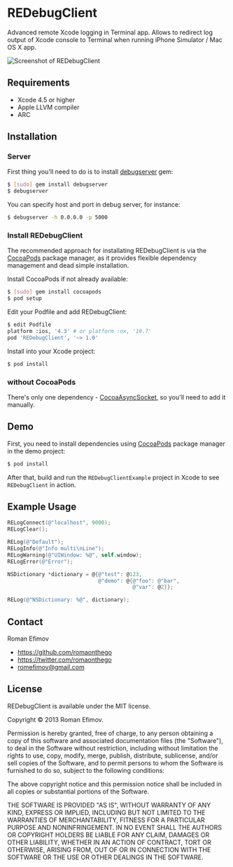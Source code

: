 # REDebugClient

Advanced remote Xcode logging in Terminal app. Allows to redirect log output of Xcode console to Terminal when running iPhone Simulator / Mac OS X app.

![Screenshot of REDebugClient](https://github.com/romaonthego/REDebugClient/raw/master/Screenshot.png "REDebugClient Screenshot")

## Requirements
* Xcode 4.5 or higher
* Apple LLVM compiler
* ARC

## Installation

### Server

First thing you'll need to do is to install [debugserver](https://github.com/sosedoff/debugserver) gem:

``` bash
$ [sudo] gem install debugserver
$ debugserver
```

You can specify host and port in debug server, for instance:
``` bash
$ debugserver -h 0.0.0.0 -p 5000
```

### Install REDebugClient

The recommended approach for installating REDebugClient is via the [CocoaPods](http://cocoapods.org/) package manager, as it provides flexible dependency management and dead simple installation.

Install CocoaPods if not already available:

``` bash
$ [sudo] gem install cocoapods
$ pod setup
```

Edit your Podfile and add REDebugClient:

``` bash
$ edit Podfile
platform :ios, '4.3' # or platform :ox, '10.7'
pod 'REDebugClient', '~> 1.0'
```

Install into your Xcode project:

``` bash
$ pod install
```

### without CocoaPods

There's only one dependency - [CocoaAsyncSocket](https://github.com/robbiehanson/CocoaAsyncSocket), so you'll need to add it manually.

## Demo

First, you need to install dependencies using [CocoaPods](http://cocoapods.org/) package manager in the demo project:

``` bash
$ pod install
```

After that, build and run the `REDebugClientExample` project in Xcode to see `REDebugClient` in action.

## Example Usage

``` objective-c
RELogConnect(@"localhost", 9000);
RELogClear();

RELog(@"Default");
RELogInfo(@"Info multi\nLine");
RELogWarning(@"UIWindow: %@", self.window);
RELogError(@"Error");

NSDictionary *dictionary = @{@"test": @123,
                             @"demo": @{@"foo": @"bar",
                                        @"var": @2}};

RELog(@"NSDictionary: %@", dictionary);
```

## Contact

Roman Efimov

- https://github.com/romaonthego
- https://twitter.com/romaonthego
- romefimov@gmail.com

## License

REDebugClient is available under the MIT license.

Copyright © 2013 Roman Efimov.

Permission is hereby granted, free of charge, to any person obtaining a copy of this software and associated documentation files (the "Software"), to deal in the Software without restriction, including without limitation the rights to use, copy, modify, merge, publish, distribute, sublicense, and/or sell copies of the Software, and to permit persons to whom the Software is furnished to do so, subject to the following conditions:

The above copyright notice and this permission notice shall be included in all copies or substantial portions of the Software.

THE SOFTWARE IS PROVIDED "AS IS", WITHOUT WARRANTY OF ANY KIND, EXPRESS OR IMPLIED, INCLUDING BUT NOT LIMITED TO THE WARRANTIES OF MERCHANTABILITY, FITNESS FOR A PARTICULAR PURPOSE AND NONINFRINGEMENT. IN NO EVENT SHALL THE AUTHORS OR COPYRIGHT HOLDERS BE LIABLE FOR ANY CLAIM, DAMAGES OR OTHER LIABILITY, WHETHER IN AN ACTION OF CONTRACT, TORT OR OTHERWISE, ARISING FROM, OUT OF OR IN CONNECTION WITH THE SOFTWARE OR THE USE OR OTHER DEALINGS IN THE SOFTWARE.
